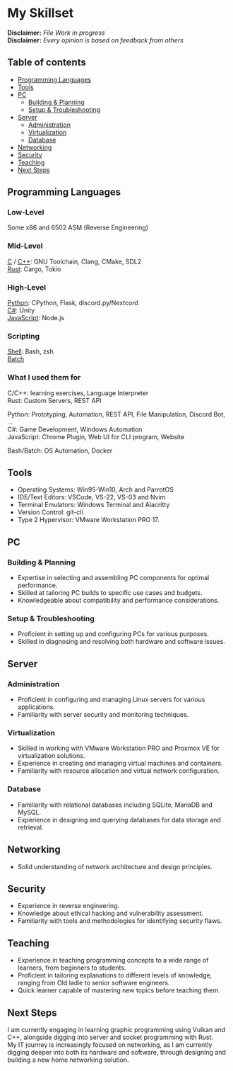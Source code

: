 
# My Skillset

**Disclaimer:** *File Work in progress*  
**Disclaimer:** *Every opinion is based on feedback from others*

## Table of contents

- [Programming Languages](#programming-languages)  
- [Tools](#tools)  
- [PC](#pc)  
  - [Building & Planning](#building--planning)  
  - [Setup & Troubleshooting](#setup--troubleshooting)  
- [Server](#server)  
  - [Administration](#administration)  
  - [Virtualization](#virtualization)  
  - [Database](#database)  
- [Networking](#networking)  
- [Security](#security)  
- [Teaching](#teaching)  
- [Next Steps](#next-steps)

## Programming Languages

### Low-Level

Some x86 and 6502 ASM (Reverse Engineering)

### Mid-Level

[C](https://en.cppreference.com/w/c) / [C++](https://en.cppreference.com/w/cpp): GNU Toolchain, Clang, CMake, SDL2  
[Rust](https://www.rust-lang.org): Cargo, Tokio  

### High-Level

[Python](https://www.python.org): CPython, Flask, discord.py/Nextcord  
[C#](https://learn.microsoft.com/en-us/dotnet/csharp/): Unity  
[JavaScript](https://en.wikipedia.org/wiki/JavaScript): Node.js  

### Scripting

[Shell](https://www.gnu.org/software/bash/): Bash, zsh  
[Batch](https://learn.microsoft.com/en-us/windows-server/administration/windows-commands/windows-commands)  

### What I used them for

C/C++: learning exercises, Language Interpreter  
Rust: Custom Servers, REST API  

Python: Prototyping, Automation, REST API, File Manipulation, Discord Bot, ...  
C#: Game Development, Windows Automation  
JavaScript: Chrome Plugin, Web UI for CLI program, Website  

Bash/Batch: OS Automation, Docker

## Tools

- Operating Systems: Win95-Win10, Arch and ParrotOS  
- IDE/Text Editors: VSCode, VS-22, VS-03 and Nvim  
- Terminal Emulators: Windows Terminal and Alacritty  
- Version Control: git-cli  
- Type 2 Hypervisor: VMware Workstation PRO 17.

## PC

### Building & Planning

- Expertise in selecting and assembling PC components for optimal performance.  
- Skilled at tailoring PC builds to specific use cases and budgets.  
- Knowledgeable about compatibility and performance considerations.  

### Setup & Troubleshooting

- Proficient in setting up and configuring PCs for various purposes.  
- Skilled in diagnosing and resolving both hardware and software issues.  

## Server

### Administration

- Proficient in configuring and managing Linux servers for various applications.  
- Familiarity with server security and monitoring techniques.  

### Virtualization

- Skilled in working with VMware Workstation PRO and Proxmox VE for virtualization solutions.  
- Experience in creating and managing virtual machines and containers.  
- Familiarity with resource allocation and virtual network configuration.  

### Database

- Familiarity with relational databases including SQLite, MariaDB and MySQL.  
- Experience in designing and querying databases for data storage and retrieval.  

## Networking

- Solid understanding of network architecture and design principles.  

## Security

- Experience in reverse engineering.  
- Knowledge about ethical hacking and vulnerability assessment.  
- Familiarity with tools and methodologies for identifying security flaws.

## Teaching

- Experience in teaching programming concepts to a wide range of learners, from beginners to students.  
- Proficient in tailoring explanations to different levels of knowledge, ranging from Old ladie to senior software engineers.  
- Quick learner capable of mastering new topics before teaching them.

## Next Steps

I am currently engaging in learning graphic programming using Vulkan and C++, alongside digging into server and socket programming with Rust.  
My IT journey is increasingly focused on networking, as I am currently digging deeper into both its hardware and software, through designing and building a new home networking solution.  
